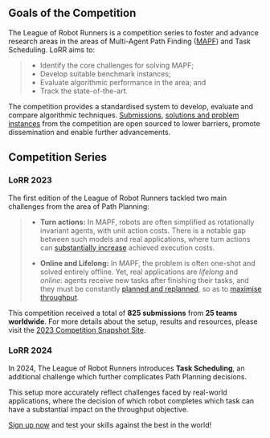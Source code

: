 ## Goals of the Competition

The League of Robot Runners is a competition series to foster and advance research areas in the areas of Multi-Agent Path Finding ([MAPF](https://mapf.info)) and Task Scheduling. LoRR aims to: 

> - Identify the core challenges for solving MAPF;
> - Develop suitable benchmark instances;
> - Evaluate algorithmic performance in the area; and
> - Track the state-of-the-art.
 
The competition provides a standardised system to develop, evaluate and compare algorithmic techniques. 
[Submissions](https://github.com/MAPF-Competition/Code-Archive), [solutions and problem instances](https://github.com/MAPF-Competition/Benchmark-Archive) from the competition are open sourced to lower barriers, promote dissemination and enable further advancements.

## Competition Series

### LoRR 2023
The first edition of the League of Robot Runners tackled two main challenges
from the area of Path Planning:

> - **Turn actions:** 
        In MAPF, robots are often simplified as rotationally invariant
        agents, with unit action costs. There is a notable gap between such 
        models and real applications, where turn actions can [substantially
        increase](https://ojs.aaai.org/index.php/SOCS/article/view/27290)
        achieved execution costs. 
>
> - **Online and Lifelong:**
        In MAPF, the problem is often one-shot and solved entirely offline.
        Yet, real applications are *lifelong* and *online*:  agents receive new
        tasks after finishing their tasks, and they must be constantly [planned
        and replanned](https://ojs.aaai.org/index.php/ICAPS/article/view/31534),
        so as to [maximise throughput](https://ojs.aaai.org/index.php/AAAI/article/view/30054).

This competition received a total of **825 submissions** from **25 teams worldwide**. For more details about the setup, results and resources, please visit the [2023 Competition Snapshot Site](https://2023.leagueofrobotrunners.org/).

### LoRR 2024
In 2024, The League of Robot Runners introduces **Task Scheduling**, an
additional challenge which further complicates Path Planning decisions. 

This setup more accurately reflect challenges faced by real-world applications, where
the decision of which robot completes which task can have a substantial impact
on the throughput objective. 

[Sign up now](./submission) and test your skills against the best in the world!

